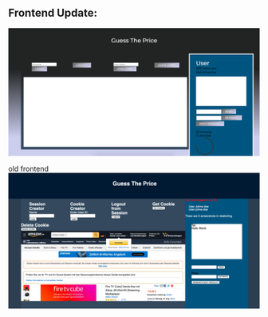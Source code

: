 ## Frontend Update:
![frontend.png](frontend.png "frontend.png")

old frontend
![oldFrontend.png](oldFrontend.png "oldFrontend.png")
